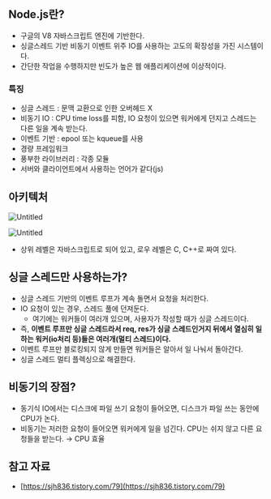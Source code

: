 ## Node.js란?

- 구글의 V8 자바스크립트 엔진에 기반한다.
- 싱글스레드 기반 비동기 이벤트 위주 IO를 사용하는 고도의 확장성을 가진 시스템이다.
- 간단한 작업을 수행하지만 빈도가 높은 웹 애플리케이션에 이상적이다.

### 특징

- 싱글 스레드 : 문맥 교환으로 인한 오버헤드 X
- 비동기 IO : CPU time loss를 피함, IO 요청이 있으면 워커에게 던지고 스레드는 다른 일을 계속 받는다.
- 이벤트 기반 : epool 또는 kqueue를 사용
- 경량 프레임워크
- 풍부한 라이브러리 : 각종 모듈
- 서버와 클라이언트에서 사용하는 언어가 같다(js)

## 아키텍처

![Untitled](https://s3-us-west-2.amazonaws.com/secure.notion-static.com/9a6af945-cbdb-4e5d-8534-02253df03415/Untitled.png)

![Untitled](https://s3-us-west-2.amazonaws.com/secure.notion-static.com/3ed07f8c-8d43-4084-a637-c7c17e5bbfb9/Untitled.png)

- 상위 레벨은 자바스크립트로 되어 있고, 로우 레벨은 C, C++로 짜여 있다.

## 싱글 스레드만 사용하는가?

- 싱글 스레드 기반의 이벤트 루프가 계속 돌면서 요청을 처리한다.
- IO 요청이 있는 경우, 스레드 풀에 던져둔다.
    - 여기에는 워커들이 여러개 있으며, 사용자가 작성할 때가 싱글 스레드이다.
- 즉, **이벤트 루프만 싱글 스레드라서 req, res가 싱글 스레드인거지 뒤에서 열심히 일하는 워커(io처리 등)들은 여러개(멀티 스레드)이다.**
- 이벤트 루프만 블로킹되지 않게 만들면 워커들은 알아서 일 나눠서 돌아간다.
- 싱글 스레드 멀티 플렉싱으로 해결한다.

## 비동기의 장점?

- 동기식 IO에서는 디스크에 파일 쓰기 요청이 들어오면, 디스크가 파일 쓰는 동안에 CPU가 논다.
- 비동기는 저러한 요청이 들어오면 워커에게 일을 넘긴다. CPU는 쉬지 않고 다른 요청들을 받는다. → CPU 효율

## 참고 자료

- [https://sjh836.tistory.com/79](https://sjh836.tistory.com/79)